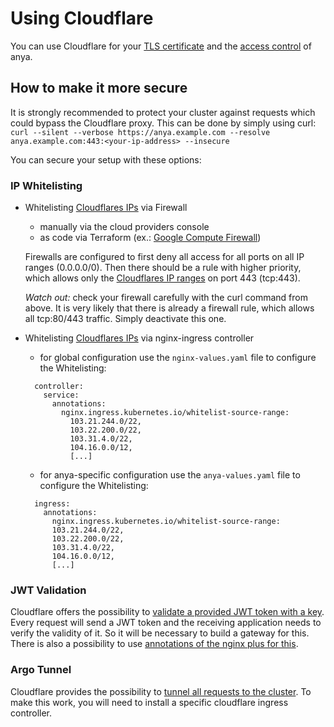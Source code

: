 # Using Cloudflare

You can use Cloudflare for your [TLS certificate](TLS_HTTPS.md) and the [access control](access_control.md) of anya.

## How to make it more secure
It is strongly recommended to protect your cluster against requests which could bypass the Cloudflare proxy. This can be done by simply using curl: `curl --silent --verbose https://anya.example.com --resolve anya.example.com:443:<your-ip-address> --insecure`

You can secure your setup with these options:

### IP Whitelisting
- Whitelisting [Cloudflares IPs](https://www.cloudflare.com/ips/) via Firewall
  - manually via the cloud providers console
  - as code via Terraform (ex.: [Google Compute Firewall](https://www.terraform.io/docs/providers/google/r/compute_firewall.html))

  Firewalls are configured to first deny all access for all ports on all IP ranges (0.0.0.0/0). Then there should be a rule with higher priority, which allows only the [Cloudflares IP ranges](https://www.cloudflare.com/ips/) on port 443 (tcp:443).

  _Watch out:_ check your firewall carefully with the curl command from above. It is very likely that there is already a firewall rule, which allows all tcp:80/443 traffic. Simply deactivate this one.

- Whitelisting [Cloudflares IPs](https://www.cloudflare.com/ips/) via nginx-ingress controller
  - for global configuration use the `nginx-values.yaml` file to configure the Whitelisting:
  ```
    controller:
      service:
        annotations:
          nginx.ingress.kubernetes.io/whitelist-source-range:
            103.21.244.0/22,
            103.22.200.0/22,
            103.31.4.0/22,
            104.16.0.0/12,
            [...]
  ```
  - for anya-specific configuration use the `anya-values.yaml` file to configure the Whitelisting:
  ```
    ingress:
      annotations:
        nginx.ingress.kubernetes.io/whitelist-source-range:
        103.21.244.0/22,
        103.22.200.0/22,
        103.31.4.0/22,
        104.16.0.0/12,
        [...]
  ```

### JWT Validation
Cloudflare offers the possibility to [validate a provided JWT token with a key](https://developers.cloudflare.com/access/setting-up-access/validate-jwt-tokens/).
Every request will send a JWT token and the receiving application needs to verify the validity of it. So it will be necessary to build a gateway for this. There is also a possibility to use [annotations of the nginx plus for this](https://github.com/nginxinc/kubernetes-ingress/tree/master/examples/jwt).

### Argo Tunnel
Cloudflare provides the possibility to [tunnel all requests to the cluster](https://developers.cloudflare.com/argo-tunnel/quickstart/). To make this work, you will need to install a specific cloudflare ingress controller.
